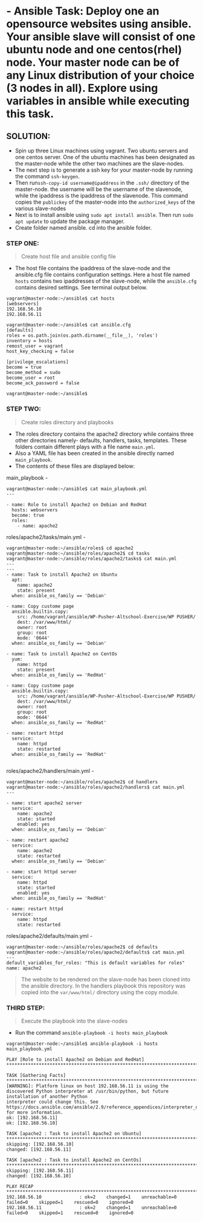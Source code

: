# - Ansible Task: Deploy one an opensource websites using ansible. Your ansible slave will consist of one ubuntu node and one centos(rhel) node. Your master node can be of any Linux distribution of your choice (3 nodes in all). Explore using variables in ansible while executing this task.
## SOLUTION:
* Spin up three Linux machines using vagrant. Two ubuntu servers and one centos server. One of the ubuntu machines has been designated as the master-node while the other two machines are the slave-nodes.
* The next step is to generate a ssh key for your master-node by running the command `ssh-keygen`. 
* Then run`ssh-copy-id username@ipaddress` in the `.ssh/` directory of the master-node. the username will be the username of the slavenode, while the ipaddress is the ipaddress of the slavenode. This command copies the `publickey` of the master-node into the `authorized_keys` of the various slave-nodes
* Next is to install ansible using `sudo apt install ansible`. Then run `sudo apt update` to update the package manager.
* Create folder named ansible. cd into the ansible folder.

### STEP ONE:
>Create host file and ansible config file
* The host file contains the ipaddress of the slave-node and the ansible.cfg file contains configuration settings. Here a host file named `hosts` contains two ipaddresses of the slave-node, while the `ansible.cfg` contains desired settings. See terminal output below.
```
vagrant@master-node:~/ansible$ cat hosts
[webservers]
192.168.56.10
192.168.56.11

vagrant@master-node:~/ansible$ cat ansible.cfg
[defaults]
roles = os.path.join(os.path.dirname(__file__), 'roles')
inventory = hosts
remost_user = vagrant
host_key_checking = false

[privilege_escalations]
become = true
become_method = sudo
become_user = root
become_ack_password = false

vagrant@master-node:~/ansible$ 

```
### STEP TWO: 
> Create roles directory and playbooks
* The roles directory contains the apache2 directory while contains three other directories namely- defaults, handlers, tasks, templates. These folders contain different plays with a file name `main.yml`.
* Also a YAML file has been created in the ansible directly named `main_playbook`.
* The contents of these files are displayed below:

main_playbook -

```
vagrant@master-node:~/ansible$ cat main_playbook.yml 
---

- name: Role to install Apache2 on Debian and RedHat
  hosts: webservers
  become: true
  roles:
    - name: apache2

```
roles/apache2/tasks/main.yml -

```
vagrant@master-node:~/ansible/roles$ cd apache2
vagrant@master-node:~/ansible/roles/apache2$ cd tasks
vagrant@master-node:~/ansible/roles/apache2/tasks$ cat main.yml 
---
---
- name: Task to install Apache2 on Ubuntu
  apt:
    name: apache2
    state: present
  when: ansible_os_family == 'Debian'

- name: Copy custome page
  ansible.builtin.copy:
    src: /home/vagrant/ansible/WP-Pusher-Altschool-Exercise/WP PUSHER/
    dest: /var/www/html/
    owner: root
    group: root
    mode: '0644'
  when: ansible_os_family == 'Debian'

- name: Task to install Apache2 on CentOs
  yum:
    name: httpd
    state: present
  when: ansible_os_family == 'RedHat'

- name: Copy custome page
  ansible.builtin.copy:
    src: /home/vagrant/ansible/WP-Pusher-Altschool-Exercise/WP PUSHER/
    dest: /var/www/html/
    owner: root
    group: root
    mode: '0644'
  when: ansible_os_family == 'RedHat'

- name: restart httpd
  service: 
    name: httpd
    state: restarted
  when: ansible_os_family == 'RedHat'
  
```
roles/apache2/handlers/main.yml -

```
vagrant@master-node:~/ansible/roles/apache2$ cd handlers
vagrant@master-node:~/ansible/roles/apache2/handlers$ cat main.yml 
---

- name: start apache2 server
  service:
    name: apache2
    state: started
    enabled: yes
  when: ansible_os_family == 'Debian'

- name: restart apache2
  service: 
    name: apache2
    state: restarted
  when: ansible_os_family == 'Debian'

- name: start httpd server
  service:
    name: httpd
    state: started
    enabled: yes
  when: ansible_os_family == 'RedHat'

- name: restart httpd
  service: 
    name: httpd
    state: restarted

```


roles/apache2/defaults/main.yml -

```
vagrant@master-node:~/ansible/roles/apache2$ cd defaults
vagrant@master-node:~/ansible/roles/apache2/defaults$ cat main.yml 
---
default_variables_for_roles: "This is default variables for roles"
name: apache2

```
> The website to be rendered on the slave-node has been cloned into the ansible directory. In the handlers playbook this repository was copied into the `var/www/html/` directory using the copy module.

### THIRD STEP:
> Execute the playbook into the slave-nodes
* Run the command `ansible-playbook -i hosts main_playbook`

```
vagrant@master-node:~/ansible$ ansible-playbook -i hosts main_playbook.yml

PLAY [Role to install Apache2 on Debian and RedHat] ********************************************************************************************************

TASK [Gathering Facts] *************************************************************************************************************************************
[WARNING]: Platform linux on host 192.168.56.11 is using the discovered Python interpreter at /usr/bin/python, but future installation of another Python
interpreter could change this. See https://docs.ansible.com/ansible/2.9/reference_appendices/interpreter_discovery.html for more information.
ok: [192.168.56.11]
ok: [192.168.56.10]

TASK [apache2 : Task to install Apache2 on Ubuntu] *********************************************************************************************************
skipping: [192.168.56.10]
changed: [192.168.56.11]

TASK [apache2 : Task to install Apache2 on CentOs] *********************************************************************************************************
skipping: [192.168.56.11]
changed: [192.168.56.10]

PLAY RECAP *************************************************************************************************************************************************
192.168.56.10              : ok=2    changed=1    unreachable=0    failed=0    skipped=1    rescued=0    ignored=0   
192.168.56.11              : ok=2    changed=1    unreachable=0    failed=0    skipped=1    rescued=0    ignored=0 

```

